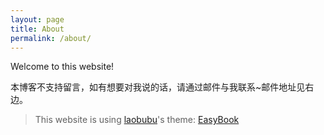 ```yaml
---
layout: page
title: About
permalink: /about/
---
```


Welcome to this website!

本博客不支持留言，如有想要对我说的话，请通过邮件与我联系~邮件地址见右边。

> This website is using [laobubu](http://laobubu.net)'s theme: [EasyBook](https://github.com/laobubu/jekyll-theme-EasyBook)

